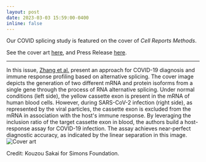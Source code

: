 ```yaml
---
layout: post
date: 2023-03-03 15:59:00-0400
inline: false
---
```


Our COVID splicing study is featured on the cover of *Cell Reports Methods*.

See the cover art [here](https://www.cell.com/issue/S2667-2375(22)X0003-9), and Press Release [here](https://www.simonsfoundation.org/2023/02/27/new-testing-approach-diagnoses-covid-19-with-near-perfect-accuracy/).

---

In this issue, [Zhang et al.](https://www.sciencedirect.com/science/article/pii/S2667237523000024?via%3Dihub) present an approach for COVID-19 diagnosis and immune response profiling based on alternative splicing. The cover image depicts the generation of two different mRNA and protein isoforms from a single gene through the process of RNA alternative splicing. Under normal conditions (left side), the yellow cassette exon is present in the mRNA of human blood cells. However, during SARS-CoV-2 infection (right side), as represented by the viral particles, the cassette exon is excluded from the mRNA in association with the host's immune response. By leveraging the inclusion ratio of the target cassette exon in blood, the authors build a host-response assay for COVID-19 infection. The assay achieves near-perfect diagnostic accuracy, as indicated by the linear separation in this image. 
<img src="https://www.cell.com/cms/asset/atypon:cms:attachment:img:d150e6:rev:1677552401091-4848:pii:S2667237522X00039/cover.tif.jpg" alt="Cover art">

Credit: Kouzou Sakai for Simons Foundation.